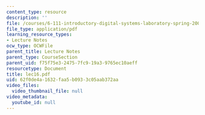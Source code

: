 ```yaml
---
content_type: resource
description: ''
file: /courses/6-111-introductory-digital-systems-laboratory-spring-2006/62f0de4a1632faa5b0933c05aab372aa_lec16.pdf
file_type: application/pdf
learning_resource_types:
- Lecture Notes
ocw_type: OCWFile
parent_title: Lecture Notes
parent_type: CourseSection
parent_uid: f75f75e3-2475-7fc9-19a3-9765ec10aeff
resourcetype: Document
title: lec16.pdf
uid: 62f0de4a-1632-faa5-b093-3c05aab372aa
video_files:
  video_thumbnail_file: null
video_metadata:
  youtube_id: null
---
```

